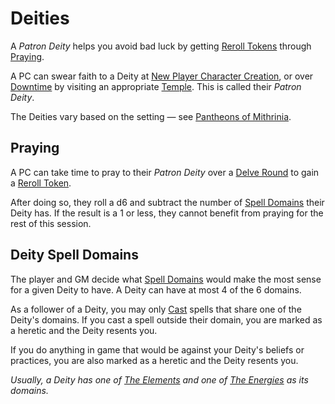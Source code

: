# Deities

A *Patron Deity* helps you avoid bad luck by getting [Reroll Tokens](../Game%20Procedures/Die%20Rolling%20Mechanics/Reroll%20Tokens.md) through [Praying](Deities.md#Praying).

A PC can swear faith to a Deity at [New Player Character Creation](../Character%20Creation/New%20Player%20Character%20Creation.md), or over [Downtime](../Game%20Procedures/Exploration/Downtime.md) by visiting an appropriate [Temple](../Resources%20for%20GMs/Economy/Relevant%20Prices/Temple.md). This is called their *Patron Deity*.

The Deities vary based on the setting — see [Pantheons of Mithrinia](../Resources%20for%20GMs/Mithrinian%20Pantheons/Pantheons%20of%20Mithrinia.md).

## Praying

A PC can take time to pray to their *Patron Deity* over a [Delve Round](../Game%20Procedures/Core%20Procedures/Round.md#Delve%20Round) to gain a [Reroll Token](../Game%20Procedures/Die%20Rolling%20Mechanics/Reroll%20Tokens.md).

After doing so, they roll a d6 and subtract the number of [Spell Domains](Spells/Spell%20Domains/{Spell%20Domains}.md) their Deity has. If the result is a 1 or less, they cannot benefit from praying for the rest of this session.

## Deity Spell Domains

The player and GM decide what [Spell Domains](Spells/Spell%20Domains/{Spell%20Domains}.md) would make the most sense for a given Deity to have. A Deity can have at most 4 of the 6 domains.

As a follower of a Deity, you may only [Cast](Spellcasting/Spellcasting.md) spells that share one of the Deity's domains. If you cast a spell outside their domain, you are marked as a heretic and the Deity resents you.

If you do anything in game that would be against your Deity's beliefs or practices, you are also marked as a heretic and the Deity resents you.

*Usually, a Deity has one of [The Elements](Spells/Spell%20Domains/{Spell%20Domains}.md#The%20Elements) and one of [The Energies](Spells/Spell%20Domains/{Spell%20Domains}.md#The%20Energies) as its domains.*
